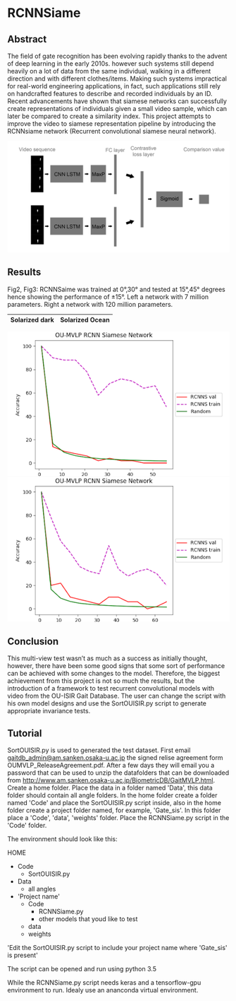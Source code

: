 # RCNNSiame

## Abstract

The field of gate recognition has been evolving rapidly thanks to the advent of deep learning in the early 2010s. however such systems still depend heavily on a lot of data from the same individual, walking in a different direction and with different clothes/items. Making such systems impractical for real-world engineering applications, in fact, such applications still rely on handcrafted features to describe and recorded individuals by an ID. Recent advancements have shown that siamese networks can successfully create representations of individuals given a small video sample, which can later be compared to create a similarity index. This project attempts to improve the video to siamese representation pipeline by introducing the RCNNsiame network (Recurrent convolutional siamese neural network).

![Screenshot](model_architecture.jpg)

## Results

Fig2, Fig3: RCNNSaime was trained at 0°,30° and tested at 15°,45° degrees hence showing the performance of ±15°. Left a network with 7 million parameters. Right a network with 120 million parameters.

Solarized dark             |  Solarized Ocean
:-------------------------:|:-------------------------:
![Screenshot](figure1.png)  ![Screenshot](figure2.png)

## Conclusion

This multi-view test wasn’t as much as a success as initially thought, however, there have been some good signs that some sort of performance can be achieved with some changes to the model. Therefore, the biggest achievement from this project is not so much the results, but the introduction of a framework to test recurrent convolutional models with video from the OU-ISIR Gait Database. The user can change the script with his own model designs and use the SortOUISIR.py script to generate appropriate invariance tests.

## Tutorial

SortOUISIR.py is used to generated the test dataset. First email gaitdb_admin@am.sanken.osaka-u.ac.jp the signed relise agreement form OUMVLP_ReleaseAgreement.pdf. After a few days they will email you a password that can be used to unzip the datafolders that can be downloaded from http://www.am.sanken.osaka-u.ac.jp/BiometricDB/GaitMVLP.html. Create a home folder. Place the data in a folder named 'Data', this data folder should contain all angle folders. In the home folder create a folder named 'Code' and place the SortOUISIR.py script inside, also in the home folder create a project folder named, for example, 'Gate_sis'. In this folder place a 'Code', 'data', 'weights' folder. Place the RCNNSiame.py script in the 'Code' folder.

The environment should look like this:

HOME
* Code
    * SortOUISIR.py
* Data
    * all angles
* 'Project name'
    * Code
        * RCNNSiame.py
        * other models that youd like to test
    * data
    * weights


'Edit the SortOUISIR.py script to include your project name where 'Gate_sis' is present'

The script can be opened and run using python 3.5

While the RCNNSiame.py script needs keras and a tensorflow-gpu environment to run. Idealy use an ananconda virtual environment.
